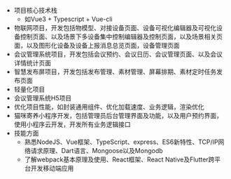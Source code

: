 - 项目核心技术栈
  - 如Vue3 + Typescript + Vue-cli
- 物联网项目，开发包括物模型、对接设备页面、设备可视化编辑器及可视化设备控制页面、以及场景下多设备集中控制编辑器及控制页面，以及场景相关页面，以及图形化设备及设备上报消息总览页面，设备管理页面
- 会议管理系统项目，开发包括会议预约、会议日历、会议管理页面、以及会议详情统计页面
- 智慧发布屏项目，开发包括发布管理、素材管理、屏幕排期、素材定时任务发布页面
- 轻量化项目
- 会议管理系统H5项目
- 优化项目性能，如封装通用组件、优化加载速度、业务逻辑，渲染优化
- 猫咪寄养小程序开发，包括管理员后台管理界面及功能，以及用户预约界面，使用小程序云开发，开发所有业务逻辑接口
- 技能方面
  - 熟悉NodeJS、Vue框架、TypeScript、express、ES6新特性、TCP/IP网络请求原理、Dart语言、Mongoose以及Mongodb
  - 了解webpack基本原理及使用、React框架、React Native及Flutter跨平台开发移动端应用